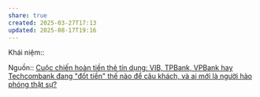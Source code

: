 ```yaml
---
share: true
created: 2025-03-27T17:13
updated: 2025-08-17T19:16
---
```

Khái niệm:: 

Nguồn:: [Cuộc chiến hoàn tiền thẻ tín dụng: VIB, TPBank, VPBank hay Techcombank đang "đốt tiền" thế nào để câu khách, và ai mới là người hào phóng thật sự?](https://genk.vn/cuoc-chien-hoan-tien-the-tin-dung-vib-tpbank-vpbank-hay-techcombank-dang-dot-tien-the-nao-de-cau-khach-va-ai-moi-la-nguoi-hao-phong-that-su-20250804162615694.chn)
